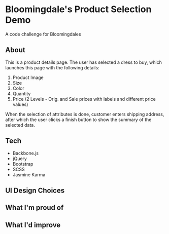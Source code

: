 # Bloomingdale's Product Selection Demo
A code challenge for Bloomingdales

## About
This is a product details page. The user has selected a dress to buy, which launches this page with the following details:

1. Product Image
2. Size
3. Color
4. Quantity
5. Price (2 Levels - Orig. and Sale prices with labels and different price values)

When the selection of attributes is done, customer enters shipping address, after which the user clicks a finish button to show the summary of the selected data.


## Tech
  * Backbone.js
  * jQuery
  * Bootstrap
  * SCSS
  * Jasmine Karma

## UI Design Choices



## What I'm proud of

## What I'd improve
